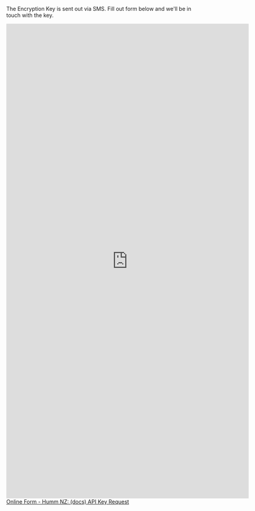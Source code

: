 The Encryption Key is sent out via SMS. Fill out form below and we'll be in touch with the key.

<!-- Display in AU -->
<div class="online-form" style=display:%au-only%>
    <iframe class = "google-form-iframe" src="https://docs.google.com/forms/d/e/1FAIpQLSeOqN9AAa-5KTe7M58cxLxDmkeDTLoWTCebkJ61Jwfh2LoEDg/viewform?embedded=true" width="640" height="1250" frameborder="0" marginheight="0" marginwidth="0">Loading…</iframe>
</div>

<!-- Display in NZ -->
<div class="online-form" style=display:%nz-only%>
    <script type="text/javascript" src="https://fxl.formstack.com/forms/js.php/humm_nz_api_key_request"></script>
    <noscript>
        <a href="https://fxl.formstack.com/forms/humm_nz_api_key_request" title="Online Form">Online Form - Humm NZ: (docs) API Key Request</a>
    </noscript>
</div>

<script src = "/js/custom.js"></script>